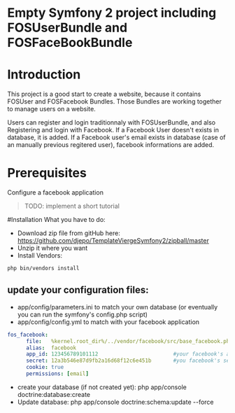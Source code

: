 Empty Symfony 2 project including FOSUserBundle and FOSFaceBookBundle
=====================================================================

# Introduction
This project is a good start to create a website, because it contains FOSUser and FOSFacebook Bundles.
Those Bundles are working together to manage users on a website.

Users can register and login traditionnaly with FOSUserBundle, and also Registering and login with Facebook.
If a Facebook User doesn't exists in database, it is added.
If a Facebook user's email exists in database (case of an manually previous regitered user), facebook informations are added.

# Prerequisites
Configure a facebook application
> TODO: implement a short tutorial

#Installation
What you have to do:
* Download zip file from gitHub here: https://github.com/djepo/TemplateViergeSymfony2/zipball/master
* Unzip it where you want
* Install Vendors:
``` bash
php bin/vendors install
```
## update your configuration files:
* app/config/parameters.ini to match your own database (or eventually you can run the symfony's config.php script)
* app/config/config.yml to match with your facebook application
``` yaml
fos_facebook:
      file:   %kernel.root_dir%/../vendor/facebook/src/base_facebook.php
      alias:  facebook
      app_id: 123456789101112                        #your facebook's app id here
      secret: 12a3b546e87d9fb2a16d68f12c6e451b       #you facebook's secret here
      cookie: true
      permissions: [email]
```

* create your database (if not created yet): php app/console doctrine:database:create
* Update database: php app/console doctrine:schema:update --force